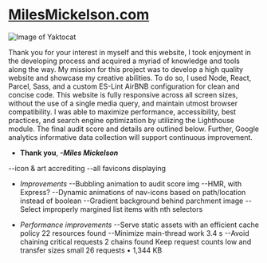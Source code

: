 # **[MilesMickelson.com](https://milesmickelson.com)**

![Image of Yaktocat](https://octodex.github.com/images/yaktocat.png)

Thank you for your interest in myself and this website, I took enjoyment in the developing process and acquired a myriad of knowledge and tools along the way. My mission for this project was to develop a high quality website and showcase my creative abilities. To do so, I used Node, React, Parcel, Sass, and a custom ES-Lint AirBNB configuration for clean and concise code. This website is fully responsive across all screen sizes, without the use of a single media query, and maintain utmost browser compatibility. I was able to maximize performance, accessibility, best practices, and search engine optimization by utilizing the Lighthouse module. The final audit score and details are outlined below. Further, Google analytics informative data collection will support continuous improvement.

* **Thank you**, ***-Miles Mickelson***

<!-- TODO's -->
--icon & art accrediting
--all favicons displaying

* *Improvements*
--Bubbling animation to audit score img
--HMR, with Express?
--Dynamic animations of nav-icons based on path/location instead of boolean
--Gradient background behind parchment image
--Select improperly margined list items with nth selectors

* *Performance improvements*
--Serve static assets with an efficient cache policy 22 resources found
--Minimize main-thread work 3.4 s
--Avoid chaining critical requests 2 chains found
Keep request counts low and transfer sizes small 26 requests • 1,344 KB
